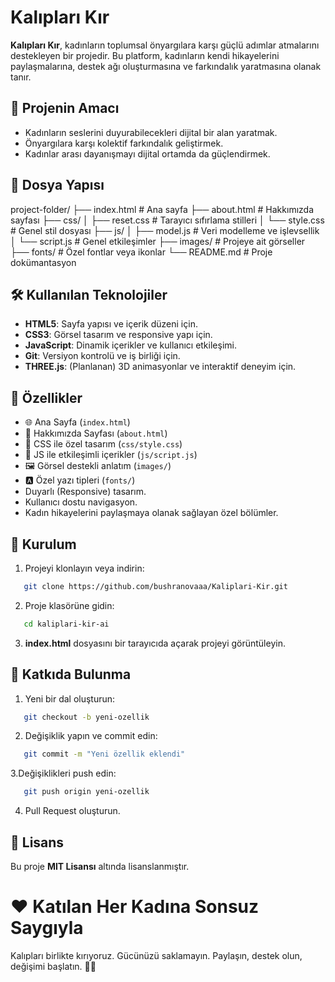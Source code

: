 # Kalıpları Kır

**Kalıpları Kır**, kadınların toplumsal önyargılara karşı güçlü adımlar atmalarını destekleyen bir projedir. Bu platform, kadınların kendi hikayelerini paylaşmalarına, destek ağı oluşturmasına ve farkındalık yaratmasına olanak tanır.

## 🎯 Projenin Amacı

- Kadınların seslerini duyurabilecekleri dijital bir alan yaratmak.
- Önyargılara karşı kolektif farkındalık geliştirmek.
- Kadınlar arası dayanışmayı dijital ortamda da güçlendirmek.

## 📁 Dosya Yapısı

project-folder/
├── index.html # Ana sayfa
├── about.html # Hakkımızda sayfası
├── css/
│ ├── reset.css # Tarayıcı sıfırlama stilleri
│ └── style.css # Genel stil dosyası
├── js/
│ ├── model.js # Veri modelleme ve işlevsellik
│ └── script.js # Genel etkileşimler
├── images/ # Projeye ait görseller
├── fonts/ # Özel fontlar veya ikonlar
└── README.md # Proje dokümantasyon

## 🛠️ Kullanılan Teknolojiler

- **HTML5**: Sayfa yapısı ve içerik düzeni için.
- **CSS3**: Görsel tasarım ve responsive yapı için.
- **JavaScript**: Dinamik içerikler ve kullanıcı etkileşimi.
- **Git**: Versiyon kontrolü ve iş birliği için.
- **THREE.js**: (Planlanan) 3D animasyonlar ve interaktif deneyim için.

## 🌟 Özellikler

- 🌐 Ana Sayfa (`index.html`)
- 📄 Hakkımızda Sayfası (`about.html`)
- 🎨 CSS ile özel tasarım (`css/style.css`)
- 🧠 JS ile etkileşimli içerikler (`js/script.js`)
- 🖼️ Görsel destekli anlatım (`images/`)
- 🅰️ Özel yazı tipleri (`fonts/`)
- Duyarlı (Responsive) tasarım.
- Kullanıcı dostu navigasyon.
- Kadın hikayelerini paylaşmaya olanak sağlayan özel bölümler.

## 🚀 Kurulum

1. Projeyi klonlayın veya indirin:
```bash
   git clone https://github.com/bushranovaaa/Kaliplari-Kir.git
```

2. Proje klasörüne gidin: 
```bash
   cd kaliplari-kir-ai
```

3. **index.html** dosyasını bir tarayıcıda açarak projeyi görüntüleyin.

## 🤝 Katkıda Bulunma

1. Yeni bir dal oluşturun:
```bash
   git checkout -b yeni-ozellik
```

2. Değişiklik yapın ve commit edin:
```bash
   git commit -m "Yeni özellik eklendi"
```

3.Değişiklikleri push edin:
```bash
   git push origin yeni-ozellik
```

4. Pull Request oluşturun.

## 📝 Lisans
Bu proje **MIT Lisansı** altında lisanslanmıştır.

# ❤️ Katılan Her Kadına Sonsuz Saygıyla
Kalıpları birlikte kırıyoruz. Gücünüzü saklamayın. Paylaşın, destek olun, değişimi başlatın.
💪✨